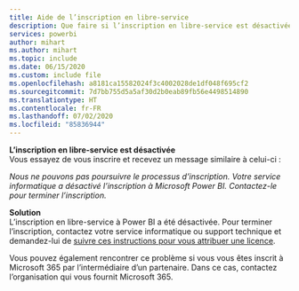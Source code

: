 ```yaml
---
title: Aide de l’inscription en libre-service
description: Que faire si l’inscription en libre-service est désactivée
services: powerbi
author: mihart
ms.author: mihart
ms.topic: include
ms.date: 06/15/2020
ms.custom: include file
ms.openlocfilehash: a8181ca15582024f3c4002028de1df048f695cf2
ms.sourcegitcommit: 7d7bb755d5a5af30d2b0eab89fb56e4498514890
ms.translationtype: HT
ms.contentlocale: fr-FR
ms.lasthandoff: 07/02/2020
ms.locfileid: "85836944"
---
```

**L’inscription en libre-service est désactivée**    
Vous essayez de vous inscrire et recevez un message similaire à celui-ci : 

*Nous ne pouvons pas poursuivre le processus d’inscription. Votre service informatique a désactivé l’inscription à Microsoft Power BI. Contactez-le pour terminer l’inscription.* 

**Solution**    
L’inscription en libre-service à Power BI a été désactivée. Pour terminer l’inscription, contactez votre service informatique ou support technique et demandez-lui de [suivre ces instructions pour vous attribuer une licence](../admin/service-admin-purchasing-power-bi-pro.md). 

Vous pouvez également rencontrer ce problème si vous vous êtes inscrit à Microsoft 365 par l’intermédiaire d’un partenaire. Dans ce cas, contactez l’organisation qui vous fournit Microsoft 365. 